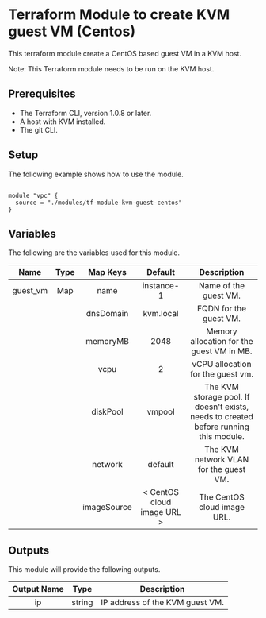 # Terraform Module to create KVM guest VM (Centos)

This terraform module create a CentOS based guest VM in a KVM host.

Note: This Terraform module needs to be run on the KVM host.

## Prerequisites

- The Terraform CLI, version 1.0.8 or later.
- A host with KVM installed.
- The git CLI.

## Setup

The following example shows how to use the module.

```hcl

module "vpc" {
  source = "./modules/tf-module-kvm-guest-centos"
}

```

## Variables

The following are the variables used for this module.

| Name | Type | Map Keys | Default | Description |
|:-:|:-:|:-:|:-:| :-: |
|guest_vm | Map | name | instance-1 | Name of the guest VM. |
| | | dnsDomain | kvm.local | FQDN for the guest VM. |
| | | memoryMB | 2048 | Memory allocation for the guest VM in MB. |
| | | vcpu | 2 | vCPU allocation for the guest vm. |
| | | diskPool | vmpool | The KVM storage pool. If doesn't exists, needs to created before running this module. |
| | | network | default | The KVM network VLAN for the guest VM. |
| | | imageSource | < CentOS cloud image URL > | The CentOS cloud image URL. |

## Outputs

This module will provide the following outputs.

| Output Name | Type | Description |
|:-:|:-:|:-:|
| ip  | string  | IP address of the KVM guest VM. |
